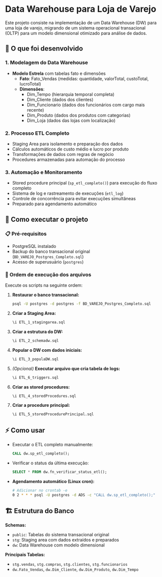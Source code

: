 # Data Warehouse para Loja de Varejo

Este projeto consiste na implementação de um Data Warehouse (DW) para uma loja de varejo, migrando de um sistema operacional transacional (OLTP) para um modelo dimensional otimizado para análise de dados.

## 🎯 O que foi desenvolvido

### 1. Modelagem do Data Warehouse
- **Modelo Estrela** com tabelas fato e dimensões  
  - **Fato**: Fato_Vendas (medidas: quantidade, valorTotal, custoTotal, lucroTotal)
  - **Dimensões**:
    - Dim_Tempo (hierarquia temporal completa)
    - Dim_Cliente (dados dos clientes)
    - Dim_Funcionario (dados dos funcionários com cargo mais recente)
    - Dim_Produto (dados dos produtos com categorias)
    - Dim_Loja (dados das lojas com localização)

### 2. Processo ETL Completo
- Staging Area para isolamento e preparação dos dados
- Cálculos automáticos de custo médio e lucro por produto
- Transformações de dados com regras de negócio
- Procedures armazenadas para automação do processo

### 3. Automação e Monitoramento
- Stored procedure principal (`sp_etl_completo()`) para execução do fluxo completo
- Sistema de log e rastreamento de execuções (`etl_log`)
- Controle de concorrência para evitar execuções simultâneas
- Preparado para agendamento automático

## 🚀 Como executar o projeto

### 📋 Pré-requisitos
- PostgreSQL instalado
- Backup do banco transacional original (`BD_VAREJO_Postgres_Completo.sql`)
- Acesso de superusuário (`postgres`)

### 🔄 Ordem de execução dos arquivos
Execute os scripts na seguinte ordem:

1. **Restaurar o banco transacional:**
   ```bash
   psql -U postgres -d postgres -f BD_VAREJO_Postgres_Completo.sql
   ```
2. **Criar a Staging Area:**
   ```sql
   \i ETL_1_stagingarea.sql
   ```
3. **Criar a estrutura do DW:**
   ```sql
   \i ETL_2_schemadw.sql
   ```
4. **Popular o DW com dados iniciais:**
   ```sql
   \i ETL_3_populaDW.sql
   ```

5. *(Opcional)* **Executar arquivo que cria tabela de logs:**
   ```sql
   \i ETL_6_triggers.sql
   ```
6. **Criar as stored procedures:**
   ```sql
   \i ETL_4_storedProcedures.sql
   ```
7. **Criar a procedure principal:**
   ```sql
   \i ETL_5_storedProcedurePrincipal.sql
   ```


## ⚡ Como usar

- Executar o ETL completo manualmente:
  ```sql
  CALL dw.sp_etl_completo();
  ```

- Verificar o status da última execução:
  ```sql
  SELECT * FROM dw.fn_verificar_status_etl();
  ```

- **Agendamento automático (Linux cron):**
  ```bash
  # Adicionar no crontab -e
  0 2 * * * psql -U postgres -d ADS -c "CALL dw.sp_etl_completo();"
  ```

## 🏗️ Estrutura do Banco

**Schemas:**
- `public`: Tabelas do sistema transacional original
- `stg`: Staging area com dados extraídos e preparados
- `dw`: Data Warehouse com modelo dimensional

**Principais Tabelas:**
- `stg.vendas`, `stg.compras`, `stg.clientes`, `stg.funcionarios`
- `dw.Fato_Vendas`, `dw.Dim_Cliente`, `dw.Dim_Produto`, `dw.Dim_Tempo`
